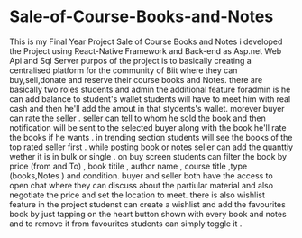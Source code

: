 # Sale-of-Course-Books-and-Notes
This is my Final Year Project Sale of Course Books and Notes i developed the Project using React-Native Framework and Back-end as Asp.net Web Api and Sql Server  purpos of the project is to basically creating a centralised platform for the community of Biit where they can buy,sell,donate and reserve  their course books and Notes.
there are basically two roles students and admin  the additional feature foradmin is he can add balance to student's wallet students will have to meet him with real cash and then he'll add the amout in that stydents's wallet.
morever buyer can rate the  seller .
seller can tell to whom he sold the book and then notification  will be sent to the selected buyer along with the book he'll rate the books if he wants .
in trending section students will see the books of the top rated seller first .
while posting book or notes seller can add the quanttiy wether it is in bulk or single .
on buy screen students can filter the book by price (from and To) , book titile  , author name , course title ,type (books,Notes ) and condition.
buyer and seller both have the access to open  chat where they can discuss about the partiular material and also negotiate the price and set the location to meet.
there is also wishlist feature in the project studenst can create a wishlist and add the favourites book by just tapping on the heart button shown with every book and notes and to remove it from favourites students can simply toggle it .
